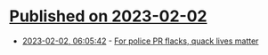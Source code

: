 # [Published on 2023-02-02](index.md)

* [2023-02-02, 06:05:42](https://news.ycombinator.com/item?id=34622740) - [For police PR flacks, quack lives matter](https://radleybalko.substack.com/p/for-police-pr-flaks-quack-lives-matter)
